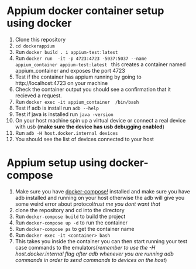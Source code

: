 # Appium docker container setup using docker
1. Clone this repository
2. `cd dockerappium`
3. Run `docker build . i appium-test:latest`
4. Run `docker run  -it -p 4723:4723 -5037:5037 --name appium_container appium-test:latest ` this creates a container named<br> appium_container  and exposes the port 4723
5. Test if the container has appium running by going to http://localhost:4723 on your machine
6. Check the container output you should see a confirmation that it recieved a request.
7. Run `docker exec -it appium_container  /bin/bash`
8. Test if adb is install run `adb --help`
9. Test if java is installed run `java -version`
10. On your host machine spin up a virtual device or connect a real device with usb (**make sure the device has usb debugging enabled**)
11. Run `adb -H host.docker.internal devices`
12. You should see the list of devices connected to your host
 # Appium setup using docker-compose
 1. Make sure you have [docker-compose!](https://docs.docker.com/compose/install/) installed and make sure you have adb installed and running on your host otherwise the adb will give you some weird error about protocol*trust me you dont want that*
 2. clone the repository and cd into the directory 
 3. Run `docker-compose build` to build the project
 4. Run `docker-compose up -d` to run the container
 5. Run `docker-compose ps` to get the container name
 6. Run `docker exec -it <container> bash`
 7. This takes you inside the container you can then start running your test case commands to the emulators(*remember to use the -H host.docker.internal flag after adb whenever you are running adb commands in order to send commands to devices on the host*)